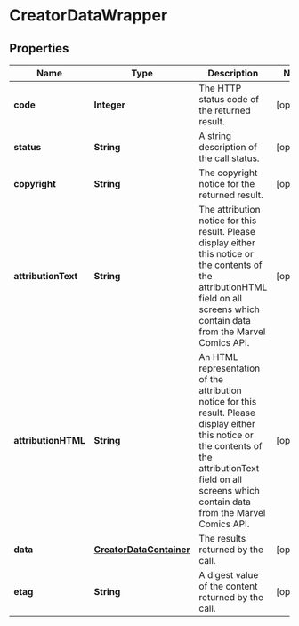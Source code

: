 
# CreatorDataWrapper

## Properties
Name | Type | Description | Notes
------------ | ------------- | ------------- | -------------
**code** | **Integer** | The HTTP status code of the returned result. |  [optional]
**status** | **String** | A string description of the call status. |  [optional]
**copyright** | **String** | The copyright notice for the returned result. |  [optional]
**attributionText** | **String** | The attribution notice for this result.  Please display either this notice or the contents of the attributionHTML field on all screens which contain data from the Marvel Comics API. |  [optional]
**attributionHTML** | **String** | An HTML representation of the attribution notice for this result.  Please display either this notice or the contents of the attributionText field on all screens which contain data from the Marvel Comics API. |  [optional]
**data** | [**CreatorDataContainer**](CreatorDataContainer.md) | The results returned by the call. |  [optional]
**etag** | **String** | A digest value of the content returned by the call. |  [optional]



